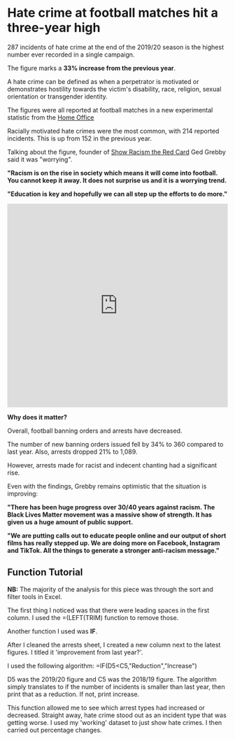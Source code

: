 # Hate crime at football matches hit a three-year high #

287 incidents of hate crime at the end of the 2019/20 season is the highest number ever recorded in a single campaign.

The figure marks a **33% increase from the previous year**.

A hate crime can be defined as when a perpetrator is motivated or demonstrates hostility towards the victim's disability, race, religion, sexual orientation or transgender identity. 

The figures were all reported at football matches in a new experimental statistic from the [Home Office](https://www.gov.uk/government/statistics/football-related-arrests-and-banning-orders-england-and-wales-2019-to-2020-season)

Racially motivated hate crimes were the most common, with 214 reported incidents. This is up from 152 in the previous year.

Talking about the figure, founder of [Show Racism the Red Card](https://www.theredcard.org/) Ged Grebby said it was "worrying".

**"Racism is on the rise in society which means it will come into football. You cannot keep it away. It does not surprise us and it is a worrying trend.**

**"Education is key and hopefully we can all step up the efforts to do more."**

<iframe title="Incidents by hate crime type" aria-label="chart" id="datawrapper-chart-FEANJ" src="https://datawrapper.dwcdn.net/FEANJ/3/" scrolling="no" frameborder="0" style="width: 0; min-width: 100% !important; border: none;" height="466"></iframe><script type="text/javascript">!function(){"use strict";window.addEventListener("message",(function(a){if(void 0!==a.data["datawrapper-height"])for(var e in a.data["datawrapper-height"]){var t=document.getElementById("datawrapper-chart-"+e)||document.querySelector("iframe[src*='"+e+"']");t&&(t.style.height=a.data["datawrapper-height"][e]+"px")}}))}();
</script>

**Why does it matter?**

Overall, football banning orders and arrests have decreased.

The number of new banning orders issued fell by 34% to 360 compared to last year. Also, arrests dropped 21% to 1,089.

However, arrests made for racist and indecent chanting had a significant rise. 

<div class="flourish-embed flourish-chart" data-src="visualisation/3893202" data-url="https://flo.uri.sh/visualisation/3893202/embed" aria-label=""><script src="https://public.flourish.studio/resources/embed.js"></script></div>

Even with the findings, Grebby remains optimistic that the situation is improving:

**"There has been huge progress over 30/40 years against racism. The Black Lives Matter movement was a massive show of strength. It has given us a huge amount of public support.**

**"We are putting calls out to educate people online and our output of short films has really stepped up. We are doing more on Facebook, Instagram and TikTok. All the things to generate a stronger anti-racism message."**

## Function Tutorial ##

**NB:** The majority of the analysis for this piece was through the sort and filter tools in Excel.

The first thing I noticed was that there were leading spaces in the first column. I used the =(LEFT(TRIM) function to remove those.

Another function I used was **IF**.

After I cleaned the arrests sheet, I created a new column next to the latest figures. I titled it 'improvement from last year?'.

I used the following algorithm: =IF(D5<C5,"Reduction","Increase")

D5 was the 2019/20 figure and C5 was the 2018/19 figure. The algorithm simply translates to if the number of incidents is smaller than last year, then print that as a reduction. If not, print increase.

This function allowed me to see which arrest types had increased or decreased. Straight away, hate crime stood out as an incident type that was getting worse.
I used my 'working' dataset to just show hate crimes. I then carried out percentage changes.
